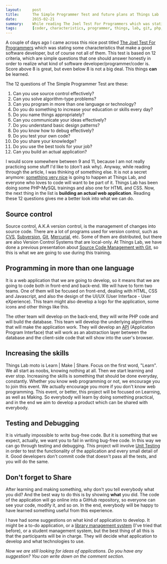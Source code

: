```yaml
---
layout:     post
title:      The Simple Programmer Test and future plans at Things Lab
date:       2015-02-21
summary:    While reading The Joel Test For Programmers which was stating some characteristics that make a good software developer, I was thinking about something nice that is going to happen at Things Lab. The moto is Learn | Make | Share, and we are going to Learn by Making a real-world application, and in the end, we'll Share it with everyone!
tags:       [coder, characteristics, programmer, things, lab, git, php, unit, testing, front, back, end]
---
```


<p>
A couple of days ago I came across this nice post titled <a href="http://simpleprogrammer.com/2015/02/16/joel-test-programmers-simple-programmer-test/" target="_blank">The Joel Test For Programmers</a> which was stating some characteristics that make a good software developer, but of course not all of them. This test is based on 12 criteria, which are simple questions that one should answer honestly in order to realize what kind of software developer/programmer/coder is. Score above 8 is great, but even below 8 is not a big deal. This things <strong>can</strong> be learned.
</p>

The 12 questions of The Simple Programmer Test are these:

<ol>
<li>Can you use source control effectively?</li>
<li>Can you solve algorithm-type problems?</li>
<li>Can you program in more than one language or technology?</li>
<li>Do you do something to increase your education or skills every day?</li>
<li>Do you name things appropriately?</li>
<li>Can you communicate your ideas effectively?</li>
<li>Do you understand basic design patterns?</li>
<li>Do you know how to debug effectively?</li>
<li>Do you test your own code?</li>
<li>Do you share your knowledge?</li>
<li>Do you use the best tools for your job?</li>
<li>Can you build an actual application?</li>
</ol>

I would score somewhere between 9 and 11, because I am not really practicing some stuff I'd like to (don't ask why). Anyway, while reading through the article, I was thinking of something else. It is not a secret anymore: <a href="http://www.thingslab.cc/2015/02/on-our-todo-list-developing-a-web-app-with-php/">something very nice</a> is going to happen at Things Lab, and everyone who loves to code will want to be part of it. Things Lab has been doing some PHP-MySQL trainings and also one for HTML and CSS. Now, the next thing in the list is **building an actual web application**. Reading these 12 questions gives me a better look into what we can do.

## Source control
Source control, A.K.A version control, is the management of changes into source code. There are a lot of programs used for version control, such as <a href="http://savannah.nongnu.org/projects/cvs">CVS</a>, <a href="http://subversion.apache.org/">Subversion</a>, <a href="http://git-scm.com/">Git</a>, <a href="http://mercurial.selenic.com/">Mercurial</a>, etc. Some of them are distributed, but there are also Version Control Systems that are local-only. At Things Lab, we have done a previous presentation about <a href="http://www.slideshare.net/thingslab/source-code-management-with-git">Source Code Management with Git</a>, so this is what we are going to use during this training.

## Programming in more than one language
<p>
It is a web application that we are going to develop, so it means that we are going to code both in front-end and back-end. We will have to form two teams. One of them will be focused on front-end, dealing with HTML, CSS and Javascript, and also the design of the UI/UX (User Interface - User eXperience). This team might also develop a logo for the application, some icons and other things like this.
</p>

<p>
The other team will develop on the back-end, they will write PHP code and will build the database. This team will develop the underlying algorithms that will make the application work. They will develop an <a href="http://en.wikipedia.org/wiki/Application_programming_interface">API</a> (Application Program Interface) that will work as an abstraction layer between the database and the client-side code that will show into the user's browser.
</p>

## Increasing the skills
Things Lab moto is Learn | Make | Share. Focus on the first word, "Learn". We all start as noobs, knowing nothing at all. Then we start learning and ever stop. Increasing the skills is something that should be done everyday, constantly. Whether you know web programming or not, we encourage you to join this event. We actually encourage you more if you don't know web programming. This event, or better, this project will be focused on Learning, as well as Making. So everybody will learn by doing something practical, and in the end we aim to develop a product which can be shared with everybody.

## Testing and Debugging
It is virtually impossible to write bug-free code. But it is something that we expect, actually, we want you to fail in writing bug-free code. In this way we can go through testing and debugging. This project will involve <a href="http://en.wikipedia.org/wiki/Unit_testing">Unit Testing</a> in order to test the functionality of the application and every small detail of it. Good developers don't commit code that doesn't pass all the tests, and you will do the same.

## Don't forget to Share
<p>
After learning and making something, why don't you tell everybody what you did? And the best way to do this is by showing <strong>what</strong> you did. The code of the application will go online into a GitHub repository, so everyone can see your code, modify it, and so on. In the end, everybody will be happy to have learned something useful from this experience.
</p>

I have had some suggestions on what kind of application to develop. It might be a to-do application, or a <a href="https://github.com/aziflaj/Book_io">library management system</a> (I've tried that before), or a student management system, but the best thing of all this is that the participants will be in charge. They will decide what application to develop and what technologies to use.

_Now we are still looking for ideas of applications. Do you have any suggestion? You can write down on the comment section._
